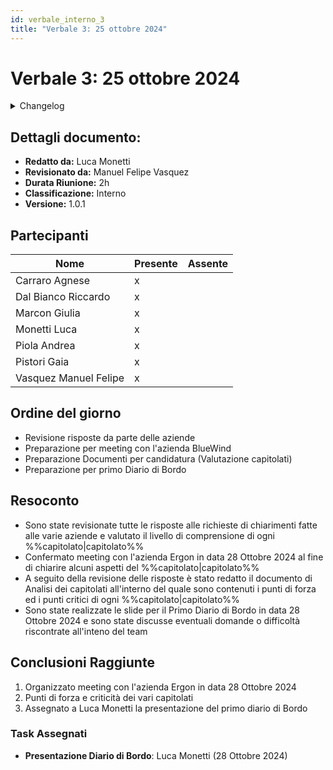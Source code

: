 ```yaml
---
id: verbale_interno_3
title: "Verbale 3: 25 ottobre 2024"
---
```



# Verbale 3: 25 ottobre 2024

<details>
  <summary>Changelog</summary>

| Data | Versione | Descrizione | Autore | Data Approvazione | Approvatore |
|------|----------|-------------|---------|------------------|-------------|
| 04/11/2024 | 1.1 | Aggiunta versionamento e durata riunione | Luca Monetti | 05/10/2024 | Manuel Felipe Vasquez |
| 29/10/2024 | 1.0 | Prima stesura del documento | Luca Monetti | 30/10/2024 | Manuel Felipe Vasquez |

</details>

## Dettagli documento:

- **Redatto da:** Luca Monetti
- **Revisionato da:** Manuel Felipe Vasquez
- **Durata Riunione:** 2h
- **Classificazione:** Interno
- **Versione:** 1.0.1

## Partecipanti

| Nome                  | Presente | Assente |
| --------------------- | -------- | ------- |
| Carraro Agnese        | x        |         |
| Dal Bianco Riccardo   | x        |         |
| Marcon Giulia         | x        |         |
| Monetti Luca          | x        |         |
| Piola Andrea          | x        |         |
| Pistori Gaia          | x        |         |
| Vasquez Manuel Felipe | x        |         |

## Ordine del giorno

- Revisione risposte da parte delle aziende
- Preparazione per meeting con l'azienda BlueWind
- Preparazione Documenti per candidatura (Valutazione capitolati)
- Preparazione per primo Diario di Bordo

## Resoconto

- Sono state revisionate tutte le risposte alle richieste di chiarimenti fatte alle varie aziende e valutato il livello di comprensione di ogni %%capitolato|capitolato%%
- Confermato meeting con l'azienda Ergon in data 28 Ottobre 2024 al fine di chiarire alcuni aspetti del %%capitolato|capitolato%%
- A seguito della revisione delle risposte è stato redatto il documento di Analisi dei capitolati all'interno del quale sono contenuti i punti di forza ed i punti critici di ogni %%capitolato|capitolato%%
- Sono state realizzate le slide per il Primo Diario di Bordo in data 28 Ottobre 2024 e sono state discusse eventuali domande o difficoltà riscontrate all'inteno del team

## Conclusioni Raggiunte

1. Organizzato meeting con l'azienda Ergon in data 28 Ottobre 2024
2. Punti di forza e criticità dei vari capitolati
3. Assegnato a Luca Monetti la presentazione del primo diario di Bordo

### Task Assegnati

- **Presentazione Diario di Bordo**: Luca Monetti (28 Ottobre 2024)

